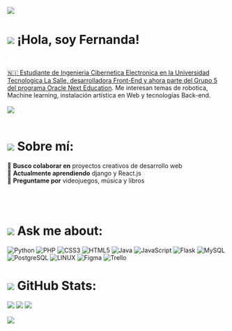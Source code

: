 [![](https://visitcount.itsvg.in/api?id=ferjovel06&label=Eres%20la%20visita%20%23&color=12&icon=5&pretty=true)](https://visitcount.itsvg.in)
# <img height="60" src="https://media1.giphy.com/media/3oKIPtjElfqwMOTbH2/giphy.gif?cid=ecf05e47d2efm4w9yfc3d6y16iicfmrgwaukn5k2e22asjob&ep=v1_gifs_search&rid=giphy.gif&ct=g"/> ¡Hola, soy Fernanda!

<a href="https://www.linkedin.com/in/maria-fernanda-jovel/" target="_blank"><img align="left" alt="Aakarsh B | LinkedIn" width="22px" src="https://github.com/Aakarsh-B/trying-repos/blob/master/linkedin.svg" />
<br>

🇳🇮 Estudiante de Ingenieria Cibernetica Electronica en la Universidad Tecnologica La Salle, desarrolladora Front-End y ahora parte del Grupo 5 del programa <a href="https://www.oracle.com/mx/education/oracle-next-education/">Oracle Next Education</a>. Me interesan temas de robotica, Machine learning, instalación artística en Web y tecnologías Back-end.
 <br>
 <br>
<a target="_blank" href="mailto:fermajobe@gmail.com"><img src="https://img.shields.io/badge/-Gmail-D14836?style=for-the-badge&logo=Gmail&logoColor=white"></img></a>
 <br>
 <br>
 # <img height="30" src="https://media.giphy.com/media/DgHkIp2RZVLfW/giphy.gif"/> Sobre mí:
👯 **Busco colaborar en** proyectos creativos de desarrollo web
<br>
🌱 **Actualmente aprendiendo** django y React.js
<br>
🖤 **Preguntame por** videojuegos, música y libros
<br>
 <br>
 <br>
 <br>

# <img height="40" src="https://media4.giphy.com/media/3o6ZtfPqhS8PwCqp1e/giphy.gif?cid=ecf05e47j1oj4bz5u7i19184jbh0rcizj98pntmnomzm3ukm&ep=v1_gifs_search&rid=giphy.gif&ct=g"/> Ask me about:
![Python](https://img.shields.io/badge/Python-14354C?style=for-the-badge&logo=python&logoColor=white) ![PHP](https://img.shields.io/badge/PHP-777BB4?style=for-the-badge&logo=php&logoColor=white) ![CSS3](https://img.shields.io/badge/css3-%231572B6.svg?style=for-the-badge&logo=css3&logoColor=white) ![HTML5](https://img.shields.io/badge/html5-%23E34F26.svg?style=for-the-badge&logo=html5&logoColor=white) ![Java](https://img.shields.io/badge/java-%23ED8B00.svg?style=for-the-badge&logo=java&logoColor=white) ![JavaScript](https://img.shields.io/badge/javascript-%23323330.svg?style=for-the-badge&logo=javascript&logoColor=%23F7DF1E) ![Flask](https://img.shields.io/badge/Flask-000000?style=for-the-badge&logo=flask&logoColor=white) ![MySQL](https://img.shields.io/badge/MySQL-00000F?style=for-the-badge&logo=mysql&logoColor=white) ![PostgreSQL](https://img.shields.io/badge/PostgreSQL-316192?style=for-the-badge&logo=postgresql&logoColor=white) ![LINUX](https://img.shields.io/badge/Linux-FCC624?style=for-the-badge&logo=linux&logoColor=black) ![Figma](https://img.shields.io/badge/Figma-F24E1E?style=for-the-badge&logo=figma&logoColor=white) ![Trello](https://img.shields.io/badge/Trello-%23026AA7.svg?style=for-the-badge&logo=Trello&logoColor=white)
<br>
# <img height="60" src="https://media1.giphy.com/media/CTVeABG6VtkwNh5ffp/giphy.gif?cid=ecf05e4716m41lbmtl2a3m5b4asj5t5lr57no6c0fp4m4n6f&ep=v1_gifs_related&rid=giphy.gif&ct=g"/> GitHub Stats:
![](https://github-readme-stats.vercel.app/api?username=ferjovel06&theme=radical&hide_border=true&include_all_commits=true&count_private=false)
![](https://github-readme-stats.vercel.app/api/top-langs/?username=ferjovel06&theme=radical&hide_border=true&include_all_commits=true&count_private=false&layout=compact)
![](https://github-readme-streak-stats.herokuapp.com/?user=ferjovel06&theme=radical&hide_border=true)







<img height="600" align="center" src="https://media3.giphy.com/media/p1aqyY6Y0g9uo/giphy.gif?cid=ecf05e47y8ie5v8sj9dbhi2xwxss4i4kast913ke2a3ivu0c&ep=v1_gifs_search&rid=giphy.gif&ct=g" />
